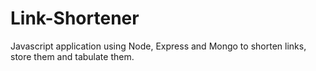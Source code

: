 # Link-Shortener
Javascript application using Node, Express and Mongo to shorten links, store them and tabulate them. 
